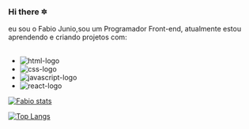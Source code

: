### Hi there :six_pointed_star: 

eu sou o Fabio Junio,sou um Programador Front-end, atualmente estou aprendendo e criando projetos com:
<br>
<br>
- <img src="https://img.shields.io/badge/HTML5-E34F26?style=for-the-badge&logo=html5&logoColor=white" alt="html-logo"/>
- <img src="https://img.shields.io/badge/CSS3-1572B6?style=for-the-badge&logo=css3&logoColor=white" alt="css-logo"/>
- <img src="https://img.shields.io/badge/JavaScript-F7DF1E?style=for-the-badge&logo=javascript&logoColor=black" alt=" javascript-logo"/>
- <img src="https://img.shields.io/badge/React-20232A?style=for-the-badge&logo=react&logoColor=61DAFB" alt="react-logo"/>

[![Fabio stats](https://github-readme-stats.vercel.app/api?username=FabioJP42)](https://github.com/anuraghazra/github-readme-stats)

[![Top Langs](https://github-readme-stats.vercel.app/api/top-langs/?username=FabioJP42)](https://github.com/anuraghazra/github-readme-stats)
